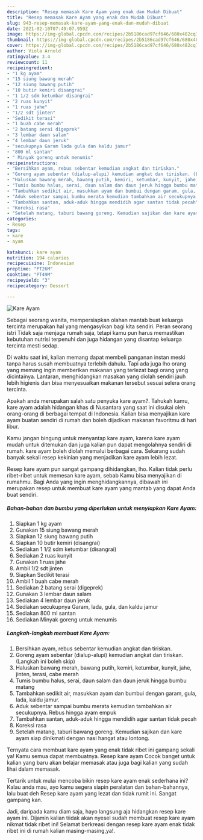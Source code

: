 ```yaml
---
description: "Resep memasak Kare Ayam yang enak dan Mudah Dibuat"
title: "Resep memasak Kare Ayam yang enak dan Mudah Dibuat"
slug: 943-resep-memasak-kare-ayam-yang-enak-dan-mudah-dibuat
date: 2021-02-10T07:49:07.959Z
image: https://img-global.cpcdn.com/recipes/2b5186cad97cf646/680x482cq70/kare-ayam-foto-resep-utama.jpg
thumbnail: https://img-global.cpcdn.com/recipes/2b5186cad97cf646/680x482cq70/kare-ayam-foto-resep-utama.jpg
cover: https://img-global.cpcdn.com/recipes/2b5186cad97cf646/680x482cq70/kare-ayam-foto-resep-utama.jpg
author: Viola Arnold
ratingvalue: 3.4
reviewcount: 11
recipeingredient:
- "1 kg ayam"
- "15 siung bawang merah"
- "12 siung bawang putih"
- "10 butir kemiri disangrai"
- "1 1/2 sdm ketumbar disangrai"
- "2 ruas kunyit"
- "1 ruas jahe"
- "1/2 sdt jinten"
- "Sedikit terasi"
- "1 buah cabe merah"
- "2 batang serai digeprek"
- "3 lembar daun salam"
- "4 lembar daun jeruk"
- "secukupnya Garam lada gula dan kaldu jamur"
- "800 ml santan"
- " Minyak goreng untuk menumis"
recipeinstructions:
- "Bersihkan ayam, rebus sebentar kemudian angkat dan tiriskan."
- "Goreng ayam sebentar (dialup-alupi) kemudian angkat dan tiriskan. (Langkah ini boleh skip)"
- "Haluskan bawang merah, bawang putih, kemiri, ketumbar, kunyit, jahe, jinten, terasi, cabe merah"
- "Tumis bumbu halus, serai, daun salam dan daun jeruk hingga bumbu matang"
- "Tambahkan sedikit air, masukkan ayam dan bumbui dengan garam, gula, lada, kaldu jamur."
- "Aduk sebentar sampai bumbu merata kemudian tambahkan air secukupnya. Rebus hingga ayam empuk"
- "Tambahkan santan, aduk-aduk hingga mendidih agar santan tidak pecah"
- "Koreksi rasa"
- "Setelah matang, taburi bawang goreng. Kemudian sajikan dan kare ayam siap dinikmati dengan nasi hangat atau lontong."
categories:
- Resep
tags:
- kare
- ayam

katakunci: kare ayam 
nutrition: 194 calories
recipecuisine: Indonesian
preptime: "PT26M"
cooktime: "PT49M"
recipeyield: "3"
recipecategory: Dessert

---
```



![Kare Ayam](https://img-global.cpcdn.com/recipes/2b5186cad97cf646/680x482cq70/kare-ayam-foto-resep-utama.jpg)

Sebagai seorang wanita, mempersiapkan olahan mantab buat keluarga tercinta merupakan hal yang mengasyikan bagi kita sendiri. Peran seorang istri Tidak saja menjaga rumah saja, tetapi kamu pun harus memastikan kebutuhan nutrisi terpenuhi dan juga hidangan yang disantap keluarga tercinta mesti sedap.

Di waktu  saat ini, kalian memang dapat membeli panganan instan meski tanpa harus susah membuatnya terlebih dahulu. Tapi ada juga lho orang yang memang ingin memberikan makanan yang terlezat bagi orang yang dicintainya. Lantaran, menghidangkan masakan yang diolah sendiri jauh lebih higienis dan bisa menyesuaikan makanan tersebut sesuai selera orang tercinta. 



Apakah anda merupakan salah satu penyuka kare ayam?. Tahukah kamu, kare ayam adalah hidangan khas di Nusantara yang saat ini disukai oleh orang-orang di berbagai tempat di Indonesia. Kalian bisa menyajikan kare ayam buatan sendiri di rumah dan boleh dijadikan makanan favoritmu di hari libur.

Kamu jangan bingung untuk menyantap kare ayam, karena kare ayam mudah untuk ditemukan dan juga kalian pun dapat mengolahnya sendiri di rumah. kare ayam boleh diolah memalui berbagai cara. Sekarang sudah banyak sekali resep kekinian yang menjadikan kare ayam lebih lezat.

Resep kare ayam pun sangat gampang dihidangkan, lho. Kalian tidak perlu ribet-ribet untuk memesan kare ayam, sebab Kamu bisa menyajikan di rumahmu. Bagi Anda yang ingin menghidangkannya, dibawah ini merupakan resep untuk membuat kare ayam yang mantab yang dapat Anda buat sendiri.

<!--inarticleads1-->

##### Bahan-bahan dan bumbu yang diperlukan untuk menyiapkan Kare Ayam:

1. Siapkan 1 kg ayam
1. Gunakan 15 siung bawang merah
1. Siapkan 12 siung bawang putih
1. Siapkan 10 butir kemiri (disangrai)
1. Sediakan 1 1/2 sdm ketumbar (disangrai)
1. Sediakan 2 ruas kunyit
1. Gunakan 1 ruas jahe
1. Ambil 1/2 sdt jinten
1. Siapkan Sedikit terasi
1. Ambil 1 buah cabe merah
1. Sediakan 2 batang serai (digeprek)
1. Gunakan 3 lembar daun salam
1. Sediakan 4 lembar daun jeruk
1. Sediakan secukupnya Garam, lada, gula, dan kaldu jamur
1. Sediakan 800 ml santan
1. Sediakan  Minyak goreng untuk menumis




<!--inarticleads2-->

##### Langkah-langkah membuat Kare Ayam:

1. Bersihkan ayam, rebus sebentar kemudian angkat dan tiriskan.
1. Goreng ayam sebentar (dialup-alupi) kemudian angkat dan tiriskan. (Langkah ini boleh skip)
1. Haluskan bawang merah, bawang putih, kemiri, ketumbar, kunyit, jahe, jinten, terasi, cabe merah
1. Tumis bumbu halus, serai, daun salam dan daun jeruk hingga bumbu matang
1. Tambahkan sedikit air, masukkan ayam dan bumbui dengan garam, gula, lada, kaldu jamur.
1. Aduk sebentar sampai bumbu merata kemudian tambahkan air secukupnya. Rebus hingga ayam empuk
1. Tambahkan santan, aduk-aduk hingga mendidih agar santan tidak pecah
1. Koreksi rasa
1. Setelah matang, taburi bawang goreng. Kemudian sajikan dan kare ayam siap dinikmati dengan nasi hangat atau lontong.




Ternyata cara membuat kare ayam yang enak tidak ribet ini gampang sekali ya! Kamu semua dapat membuatnya. Resep kare ayam Cocok banget untuk kalian yang baru akan belajar memasak atau juga bagi kalian yang sudah lihai dalam memasak.

Tertarik untuk mulai mencoba bikin resep kare ayam enak sederhana ini? Kalau anda mau, ayo kamu segera siapin peralatan dan bahan-bahannya, lalu buat deh Resep kare ayam yang lezat dan tidak rumit ini. Sangat gampang kan. 

Jadi, daripada kamu diam saja, hayo langsung aja hidangkan resep kare ayam ini. Dijamin kalian tiidak akan nyesel sudah membuat resep kare ayam nikmat tidak ribet ini! Selamat berkreasi dengan resep kare ayam enak tidak ribet ini di rumah kalian masing-masing,ya!.

